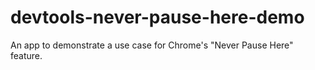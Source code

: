 # devtools-never-pause-here-demo
An app to demonstrate a use case for Chrome's "Never Pause Here" feature.

